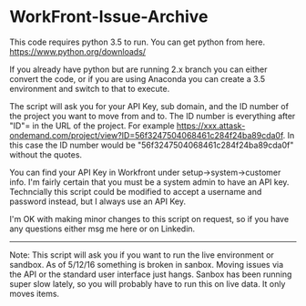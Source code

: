 # WorkFront-Issue-Archive

This code requires python 3.5 to run. You can get python from here. https://www.python.org/downloads/

If you already have python but are running 2.x branch you can either convert the code, or if you are using Anaconda you can create a 3.5 environment and switch to that to execute.

The script will ask you for your API Key, sub domain, and the ID number of the project you want to move from and to. The ID number is everything after "ID"= in the URL of the project. For example https://xxx.attask-ondemand.com/project/view?ID=56f3247504068461c284f24ba89cda0f. In this case the ID number would be "56f3247504068461c284f24ba89cda0f" without the quotes.

You can find your API Key in Workfront under setup->system->customer info. I'm fairly certain that you must be a system admin to have an API key. Techncially this script could be modified to accept a username and password instead, but I always use an API Key.

I'm OK with making minor changes to this script on request, so if you have any questions either msg me here or on Linkedin.


--------------
Note: This script will ask you if you want to run the live environment or sandbox. As of 5/12/16 something is broken in sanbox. Moving issues via the API or the standard user interface just hangs. Sanbox has been running super slow lately, so you will probably have to run this on live data. It only moves items.
